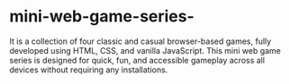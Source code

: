 # mini-web-game-series-
It is a collection of four classic and casual browser-based games, fully developed using HTML, CSS, and vanilla JavaScript. This mini web game series is designed for quick, fun, and accessible gameplay across all devices without requiring any installations.
